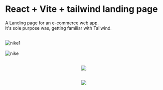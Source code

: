 # React + Vite + tailwind landing page<br /> 

A Landing page for an e-commerce web app. <br /> 
It's sole purpose was, getting familiar with Tailwind.<br /><br />

![nike1](https://github.com/Noud63/landingpage-tailwind/assets/38325801/8ade26d5-7023-4d77-b27a-36414d6b8364)<br /><br />
![nike](https://github.com/Noud63/landingpage-tailwind/assets/38325801/7bc40c40-5de4-437f-8057-612ed65af409)<br /><br />
<p align="center"><img src="https://github.com/Noud63/landingpage-tailwind/assets/38325801/3f86981f-d9c4-4149-af9e-215c6a132621"/><br /><br />
<p align="center"><img src="https://github.com/Noud63/landingpage-tailwind/assets/38325801/5123ec6a-cd40-4ca9-9047-3ca26b86115d"/><br /><br />


